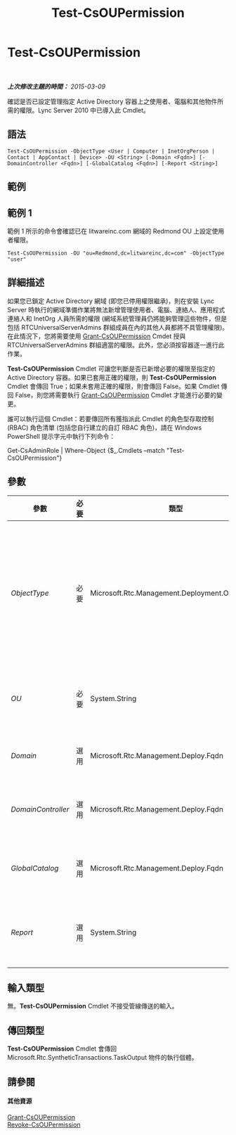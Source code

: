 ﻿---
title: Test-CsOUPermission
TOCTitle: Test-CsOUPermission
ms:assetid: 9908eac9-765e-4406-bb6b-0e4dd07f85f8
ms:mtpsurl: https://technet.microsoft.com/zh-tw/library/Gg398787(v=OCS.15)
ms:contentKeyID: 49291772
ms.date: 08/10/2015
mtps_version: v=OCS.15
ms.translationtype: HT
---

# Test-CsOUPermission

 

_**上次修改主題的時間：** 2015-03-09_

確認是否已設定管理指定 Active Directory 容器上之使用者、電腦和其他物件所需的權限。Lync Server 2010 中已導入此 Cmdlet。

## 語法

    Test-CsOUPermission -ObjectType <User | Computer | InetOrgPerson | Contact | AppContact | Device> -OU <String> [-Domain <Fqdn>] [-DomainController <Fqdn>] [-GlobalCatalog <Fqdn>] [-Report <String>]

## 範例

## 範例 1

範例 1 所示的命令會確認已在 litwareinc.com 網域的 Redmond OU 上設定使用者權限。

    Test-CsOUPermission -OU "ou=Redmond,dc=litwareinc,dc=com" -ObjectType "user"

## 詳細描述

如果您已鎖定 Active Directory 網域 (即您已停用權限繼承)，則在安裝 Lync Server 時執行的網域準備作業將無法新增管理使用者、電腦、連絡人、應用程式連絡人和 InetOrg 人員所需的權限 (網域系統管理員仍將能夠管理這些物件，但是包括 RTCUniversalServerAdmins 群組成員在內的其他人員都將不具管理權限)。在此情況下，您將需要使用 [Grant-CsOUPermission](grant-csoupermission.md) Cmdet 授與 RTCUniversalServerAdmins 群組適當的權限。此外，您必須按容器逐一進行此作業。

**Test-CsOUPermission** Cmdlet 可讓您判斷是否已新增必要的權限至指定的 Active Directory 容器。如果已套用正確的權限，則 **Test-CsOUPermission** Cmdlet 會傳回 True；如果未套用正確的權限，則會傳回 False。如果 Cmdlet 傳回 False，則您將需要執行 [Grant-CsOUPermission](grant-csoupermission.md) Cmdlet 才能進行必要的變更。

誰可以執行這個 Cmdlet：若要傳回所有獲指派此 Cmdlet 的角色型存取控制 (RBAC) 角色清單 (包括您自行建立的自訂 RBAC 角色)，請在 Windows PowerShell 提示字元中執行下列命令：

Get-CsAdminRole | Where-Object {$\_.Cmdlets –match "Test-CsOUPermission"}

## 參數


<table>
<colgroup>
<col style="width: 25%" />
<col style="width: 25%" />
<col style="width: 25%" />
<col style="width: 25%" />
</colgroup>
<thead>
<tr class="header">
<th>參數</th>
<th>必要</th>
<th>類型</th>
<th>說明</th>
</tr>
</thead>
<tbody>
<tr class="odd">
<td><p><em>ObjectType</em></p></td>
<td><p>必要</p></td>
<td><p>Microsoft.Rtc.Management.Deployment.ObjectType</p></td>
<td><p>要檢查的物件類型。有效值為：</p>
<p>User</p>
<p>Computer</p>
<p>Contact</p>
<p>AppContact</p>
<p>InetOrgPerson</p>
<p>若要檢查多個相同種類的物件，請使用逗號來分隔物件類型：-ObjectType &quot;user&quot;,&quot;computer&quot;,&quot;contact&quot;。</p></td>
</tr>
<tr class="even">
<td><p><em>OU</em></p></td>
<td><p>必要</p></td>
<td><p>System.String</p></td>
<td><p>要檢查之組織單位 (OU) 的辨別名稱。例如：-OU &quot;ou=Redmond,dc=litwareinc,dc=com&quot;。</p>
<p>請注意，每個命令只能用來檢查一個 OU。</p></td>
</tr>
<tr class="odd">
<td><p><em>Domain</em></p></td>
<td><p>選用</p></td>
<td><p>Microsoft.Rtc.Management.Deploy.Fqdn</p></td>
<td><p>要檢查之 OU 所在網域的名稱。如果未加入此參數，<strong>Test-CsOUPermission</strong> Cmdlet 將在目前的網域尋找 OU。</p></td>
</tr>
<tr class="even">
<td><p><em>DomainController</em></p></td>
<td><p>選用</p></td>
<td><p>Microsoft.Rtc.Management.Deploy.Fqdn</p></td>
<td><p>網域中網域控制站的完整網域名稱 (FQDN)。如果您執行 <strong>Test-CsOUPermission</strong> Cmdlet 的電腦帳戶是在您的網域中，就不需要此參數。</p></td>
</tr>
<tr class="odd">
<td><p><em>GlobalCatalog</em></p></td>
<td><p>選用</p></td>
<td><p>Microsoft.Rtc.Management.Deploy.Fqdn</p></td>
<td><p>網域中通用類別目錄伺服器的 FQDN。如果您執行 <strong>Test-CsOUPermission</strong> Cmdlet 的電腦帳戶是在您的網域中，就不需要此參數。</p></td>
</tr>
<tr class="even">
<td><p><em>Report</em></p></td>
<td><p>選用</p></td>
<td><p>System.String</p></td>
<td><p>可讓您指定在 Cmdlet 執行時所建立記錄檔的檔案路徑。例如：-Report &quot;C:\Logs\OUPermissions.html&quot;。執行此 Cmdlet 時，這個檔案若已存在，便會遭到覆寫。</p></td>
</tr>
</tbody>
</table>


## 輸入類型

無。**Test-CsOUPermission** Cmdlet 不接受管線傳送的輸入。

## 傳回類型

**Test-CsOUPermission** Cmdlet 會傳回 Microsoft.Rtc.SyntheticTransactions.TaskOutput 物件的執行個體。

## 請參閱

#### 其他資源

[Grant-CsOUPermission](grant-csoupermission.md)  
[Revoke-CsOUPermission](revoke-csoupermission.md)

